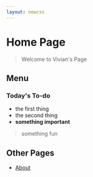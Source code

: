 ```yaml
---
layout: newcss
---
```


# Home Page
> Welcome to Vivian's Page

## Menu

### Today's To-do
- the first thing
- the second thing
- **something important**
> something fun

## Other Pages
- [About](about.md)
